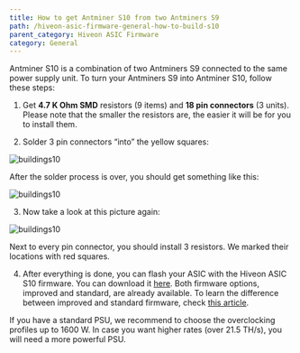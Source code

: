 ```yaml
---
title: How to get Antminer S10 from two Antminers S9
path: /hiveon-asic-firmware-general-how-to-build-s10
parent_category: Hiveon ASIC Firmware
category: General
---
```


Antminer S10 is a combination of two Antminers S9 connected to the same power supply unit. To turn your Antminers S9 into Antminer S10, follow these steps:

1. Get **4.7 K Ohm SMD** resistors (9 items) and **18 pin connectors** (3 units). Please note that the smaller the resistors are, the easier it will be for you to install them.

2. Solder 3 pin connectors “into” the yellow squares:

<img src="https://lbd.hiveos.farm/kb/images/buildings10image1.png" alt="buildings10">

After the solder process is over, you should get something like this:

<img src="https://lbd.hiveos.farm/kb/images/buildings10image2.png" alt="buildings10">

3. Now take a look at this picture again:

<img src="https://lbd.hiveos.farm/kb/images/buildings10image1.png" alt="buildings10">

Next to every pin connector, you should install 3 resistors. We marked their locations with red squares.

4. After everything is done, you can flash your ASIC with the Hiveon ASIC S10 firmware. You can download it [here](https://hiveos.farm/asic/). Both firmware options, improved and standard, are already available. To learn the difference between improved and standard firmware, check [this article](https://hiveos.farm/hiveon-asic-firmware-general-standard_improved_firmware/).

If you have a standard PSU, we recommend to choose the overclocking profiles up to 1600 W. In case you want higher rates (over 21.5 TH/s), you will need a more powerful PSU.
